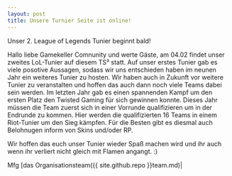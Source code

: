 ```yaml
---
layout: post
title: Unsere Turnier Seite ist online!
---
```


<p class="message">
  Unser 2. League of Legends Tunier beginnt bald!
</p>

Hallo liebe Gamekeller Comnunity und werte Gäste,
am 04.02 findet unser zweites LoL-Tunier auf diesem TS³ statt.
Auf unser erstes Tunier gab es viele posotive Aussagen, sodass
wir uns entschieden haben im neunen Jahr ein weiteres Tunier zu
hosten. Wir haben auch in Zukunft vor weitere Tunier zu 
veranstalten und hoffen das auch dann noch viele Teams dabei
sein werden. Im letzten Jahr gab es einen spannenden Kampf um 
den ersten Platz den Twisted Gaming für sich gewinnen konnte.
Dieses Jahr müssen die Team zuerst sich in einer Vorrunde 
qualifizieren um in der Endrunde zu kommen. Hier werden die 
qualifizierten 16 Teams in einem Riot-Tunier um den Sieg 
kämpfen. Für die Besten gibt es diesmal auch Belohnugen inform
von Skins und/oder RP. 

Wir hoffen das euch unser Tunier wieder Spaß machen wird und 
ihr auch wenn ihr verliert nicht gleich mit Flamen angangt. :)

Mfg [das Organisationsteam({{ site.github.repo }}team.md)|
